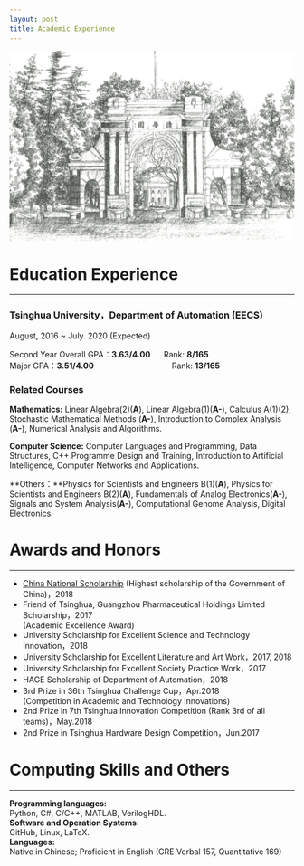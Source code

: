 ```yaml
---
layout: post
title: Academic Experience
---
```

<img src="/images/me/Tsinghua3.jpg" class="fit image">

# Education Experience

---

### Tsinghua University，Department of Automation (EECS)<br/>

August, 2016  ~  July. 2020 (Expected)

Second Year Overall GPA：**3.63/4.00** &nbsp;&nbsp;&nbsp;&nbsp;&nbsp;Rank:  **8/165**<br/>Major GPA：**3.51/4.00**&nbsp; &nbsp; &nbsp;&nbsp;&nbsp;&nbsp;&nbsp;&nbsp;&nbsp;&nbsp;&nbsp;&nbsp;&nbsp;&nbsp;&nbsp;&nbsp;&nbsp;&nbsp;&nbsp;&nbsp;&nbsp;&nbsp;&nbsp;&nbsp;&nbsp;&nbsp;&nbsp;&nbsp;&nbsp;&nbsp;&nbsp;&nbsp;&nbsp;Rank: **13/165**

### Related Courses<br/>

**Mathematics:** Linear Algebra(2)(**A**), Linear Algebra(1)(**A-**), Calculus A(1)(2), Stochastic Mathematical Methods (**A-**), Introduction to Complex Analysis (**A-**), Numerical Analysis and Algorithms.

**Computer Science:** Computer Languages and Programming, Data Structures, C++ Programme Design and Training, Introduction to Artificial Intelligence, Computer Networks and Applications.

**Others：**Physics for Scientists and Engineers B(1)(**A**), Physics for Scientists and Engineers B(2)(**A**), Fundamentals of Analog Electronics(**A-**), Signals and System Analysis(**A-**), Computational Genome Analysis,  Digital Electronics.

# Awards and Honors

---



- [China National Scholarship](/files/Certificate1.pdf) (Highest scholarship of the Government of China)，2018
- Friend of Tsinghua, Guangzhou Pharmaceutical Holdings Limited Scholarship，2017<br/> (Academic Excellence Award)
- University Scholarship for Excellent Science and Technology Innovation，2018
- University Scholarship for Excellent Literature and Art Work，2017, 2018
- University Scholarship for Excellent Society Practice Work，2017
- HAGE Scholarship of Department of Automation，2018
- 3rd Prize in 36th Tsinghua Challenge Cup，Apr.2018 <br/>(Competition in Academic and Technology Innovations)
- 2nd Prize in 7th Tsinghua Innovation Competition (Rank 3rd of all teams)，May.2018
- 2nd Prize in Tsinghua Hardware Design Competition，Jun.2017

# Computing Skills and Others

------



**Programming languages:** <br/>Python, C#, C/C++, MATLAB, VerilogHDL.<br/>**Software and Operation Systems:** <br/>GitHub, Linux, LaTeX.<br/>**Languages:** <br/>Native in Chinese; Proficient in English (GRE Verbal 157, Quantitative 169) 